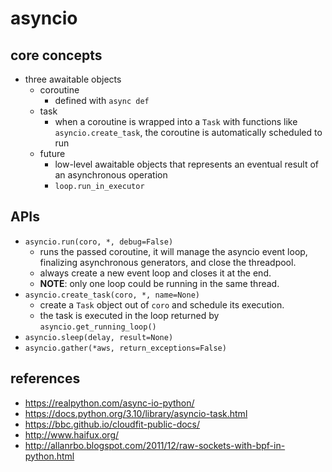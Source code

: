 # asyncio

## core concepts
* three awaitable objects
    * coroutine
        * defined with `async def`
    * task
        * when a coroutine is wrapped into a `Task` with functions like `asyncio.create_task`, the coroutine is automatically scheduled to run
    * future
        * low-level awaitable objects that represents an eventual result of an asynchronous operation
        * `loop.run_in_executor`

## APIs
* `asyncio.run(coro, *, debug=False)`
    * runs the passed coroutine, it will manage the asyncio event loop, finalizing asynchronous generators, and close the threadpool.
    * always create a new event loop and closes it at the end.
    * **NOTE**: only one loop could be running in the same thread.
* `asyncio.create_task(coro, *, name=None)`
    * create a `Task` object out of `coro` and schedule its execution.
    * the task is executed in the loop returned by `asyncio.get_running_loop()`
* `asyncio.sleep(delay, result=None)`
* `asyncio.gather(*aws, return_exceptions=False)`

## references
* https://realpython.com/async-io-python/
* https://docs.python.org/3.10/library/asyncio-task.html
* https://bbc.github.io/cloudfit-public-docs/
* http://www.haifux.org/
* http://allanrbo.blogspot.com/2011/12/raw-sockets-with-bpf-in-python.html
